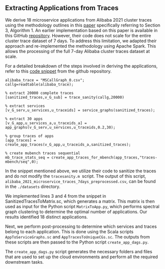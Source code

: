 ## Extracting Applications from Traces

We derive 18 microservice applications from Alibaba 2021 cluster traces using the methodology outlines in this [paper](https://ieeexplore.ieee.org/stamp/stamp.jsp?tp=&arnumber=9774016) specifically referring to Section 3, Algorithm 1. An earlier implementation based on this paper is available in this GitHub [repository](https://github.com/mSvcBench/muBench/tree/main/examples/Alibaba/Matlab). However, their code does not scale for the entire cluster trace dataset of 7 days. To address this limitation, we adapted their approach and re-implemented the methodology using Apache Spark. This allows the processing of the full 7-day Alibaba cluster traces dataset at scale.

For a detailed breakdown of the steps involved in deriving the applications, refer to this [code snippet](https://github.com/mSvcBench/muBench/blob/main/examples/Alibaba/Matlab/allinone.m) from the github repository.

```
alibaba_trace = "MSCallGraph_0.csv";
callg=readtable(alibaba_trace);

% extract 20000 complete traces
[sanitized_traces,v_G_sub] = trace_sanity(callg,20000)

% extract services
[v_G_serv,u_services,u_traceids] = service_graphs(sanitized_traces);

% extract 30 apps
[v_G_app,u_services_a,u_traceids_a] = app_graphs(v_G_serv,u_services,u_traceids,0.2,30);

% group traces of apps
[app_traces] = create_app_traces(v_G_app,u_traceids_a,sanitized_traces);

% create mubench traces sequential
mb_trace_stats_seq = create_app_traces_for_mbench(app_traces,"traces-mbench/seq",0);
```

In the snippet mentioned above, we utilize their code to sanitize the traces and do not modify the `tracesanity.m `script. The output of this script, `alibaba_2021_microservice_traces_7days_preprocessed.csv`, can be found in the `./datasets` directory.

We implemented lines 3 and 4 from the snippet in SanitizedTracesToMatrix.sc, which generates a matrix. This matrix is then used as input for the Python script `MatrixToApp.py`, which performs spectral graph clustering to determine the optimal number of applications. Our results identified 18 distinct applications.

Next, we perform post-processing to determine which services and traces belong to each application. This is done using the Scala scripts `AppToServiceGraphs.sc` and `AppTracesToUniqueCGs.sc`. The outputs from these scripts are then passed to the Python script `create_app_dags.py`.

The `create_app_dags.py` script generates the necessary folders and files that are used to set up the cloud environments and perform all the required downstream tasks.